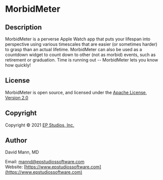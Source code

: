 MorbidMeter
===========

## Description

MorbidMeter is a perverse Apple Watch app that puts your lifespan into
perspective using various timescales that are easier (or sometimes
harder) to grasp than an actual lifetime.  MorbidMeter can also be
used as a countdown widget to count down to other (not as morbid)
events, such as retirement or graduation.  Time is running out --
MorbidMeter lets you know how quickly!

## License

MorbidMeter is open source, and licensed under the
[Apache License, Version 2.0](http://www.apache.org/licenses/LICENSE-2.0.html)

## Copyright

Copyright © 2021 [EP Studios, Inc.](http://www.epstudiossoftware.com)

## Author

David Mann, MD

Email: [mannd@epstudiossoftware.com](mailto:mannd@epstudiossoftware.com)  
Website: [https://www.epstudiossoftware.com](https://www.epstudiossoftware.com)   
